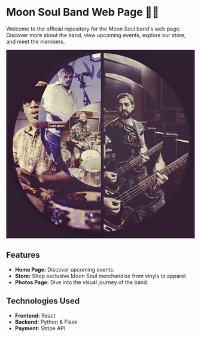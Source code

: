 # Moon Soul Band Web Page 🌙🎵
Welcome to the official repository for the Moon Soul band's web page. Discover more about the band, view upcoming events, explore our store, and meet the members.

![Moon Soul Logo](client/public/photos/RNI-Films-IMG-DC2A4323-26B0-4762-B251-CD8A0AE4943C.jpg)

## Features
- **Home Page:** Discover upcoming events.
- **Store:** Shop exclusive Moon Soul merchandise from vinyls to apparel.
- **Photos Page:** Dive into the visual journey of the band.

## Technologies Used
- **Frontend:** React
- **Backend:** Python & Flask
- **Payment:** Stripe API

